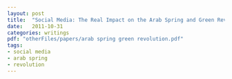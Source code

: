 ```yaml
---
layout: post
title:  "Social Media: The Real Impact on the Arab Spring and Green Revolution"
date:   2011-10-31
categories: writings
pdf: "otherFiles/papers/arab spring green revolution.pdf"
tags:
- social media
- arab spring
- revolution
---
```


